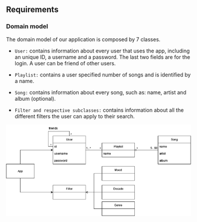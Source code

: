 
## Requirements


### Domain model

The domain model of our application is composed by 7 classes.

* `User:` contains information about every user that uses the app, including an unique ID, a username and a password. The last two fields are for the login. A user can be friend of other users.


* `Playlist:` contains a user specified number of songs and is identified by a name.


* `Song:` contains information about every song, such as: name, artist and album (optional).


* `Filter and respective subclasses:` contains information about all the different filters the user can apply to their search.



 <p align="center" justify="center">
  <img src="/images/domain_model.png"/>
</p>


